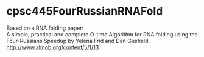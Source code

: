 cpsc445FourRussianRNAFold
=========================

Based on a RNA folding paper: 
<br>
A simple, practical and complete O-time Algorithm for RNA folding using the Four-Russians Speedup by Yelena Frid and Dan Gusfield.
<br>
http://www.almob.org/content/5/1/13

